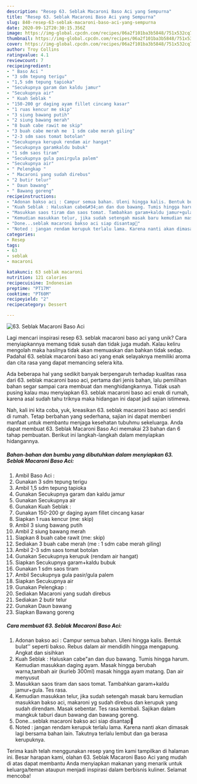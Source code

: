 ```yaml
---
description: "Resep 63. Seblak Macaroni Baso Aci yang Sempurna"
title: "Resep 63. Seblak Macaroni Baso Aci yang Sempurna"
slug: 840-resep-63-seblak-macaroni-baso-aci-yang-sempurna
date: 2020-09-12T20:30:15.356Z
image: https://img-global.cpcdn.com/recipes/06a2f101ba3b5848/751x532cq70/63-seblak-macaroni-baso-aci-foto-resep-utama.jpg
thumbnail: https://img-global.cpcdn.com/recipes/06a2f101ba3b5848/751x532cq70/63-seblak-macaroni-baso-aci-foto-resep-utama.jpg
cover: https://img-global.cpcdn.com/recipes/06a2f101ba3b5848/751x532cq70/63-seblak-macaroni-baso-aci-foto-resep-utama.jpg
author: Troy Collins
ratingvalue: 4.1
reviewcount: 7
recipeingredient:
- " Baso Aci "
- "3 sdm tepung terigu"
- "1,5 sdm tepung tapioka"
- "Secukupnya garam dan kaldu jamur"
- "Secukupnya air"
- " Kuah Seblak "
- "150-200 gr daging ayam fillet cincang kasar"
- "1 ruas kencur me skip"
- "3 siung bawang putih"
- "2 siung bawang merah"
- "8 buah cabe rawit me skip"
- "3 buah cabe merah me  1 sdm cabe merah giling"
- "2-3 sdm saos tomat botolan"
- "Secukupnya kerupuk rendam air hangat"
- "Secukupnya garamkaldu bubuk"
- "1 sdm saos tiram"
- "Secukupnya gula pasirgula palem"
- "Secukupnya air"
- " Pelengkap "
- " Macaroni yang sudah direbus"
- "2 butir telur"
- " Daun bawang"
- " Bawang goreng"
recipeinstructions:
- "Adonan bakso aci : Campur semua bahan. Uleni hingga kalis. Bentuk bulat&#39;&#39; seperti bakso. Rebus dalam air mendidih hingga mengapung. Angkat dan sisihkan"
- "Kuah Seblak : Haluskan cabe&#34;an dan duo bawang. Tumis hingga harum. Kemudian masukkan daging ayam. Masak hingga berubah warna,tambah air (kurleb 300ml) masak hingga ayam matang. Dan air menyusut"
- "Masukkan saos tiram dan saos tomat. Tambahkan garam+kaldu jamur+gula. Tes rasa."
- "Kemudian masukkan telur, jika sudah setengah masak baru kemudian masukkan bakso aci, makaroni yg sudah direbus dan kerupuk yang sudah direndam. Masak sebentar. Tes rasa kembali. Sajikan dalam mangkuk taburi daun bawang dan bawang goreng."
- "Done...seblak macaroni bakso aci siap disantap🥰"
- "Noted : jangan rendam kerupuk terlalu lama. Karena nanti akan dimasak lagi bersama bahan lain. Takutnya terlalu lembut dan ga berasa kerupuknya."
categories:
- Resep
tags:
- 63
- seblak
- macaroni

katakunci: 63 seblak macaroni 
nutrition: 121 calories
recipecuisine: Indonesian
preptime: "PT17M"
cooktime: "PT60M"
recipeyield: "2"
recipecategory: Dessert

---
```



![63. Seblak Macaroni Baso Aci](https://img-global.cpcdn.com/recipes/06a2f101ba3b5848/751x532cq70/63-seblak-macaroni-baso-aci-foto-resep-utama.jpg)

Lagi mencari inspirasi resep 63. seblak macaroni baso aci yang unik? Cara menyiapkannya memang tidak susah dan tidak juga mudah. Kalau keliru mengolah maka hasilnya tidak akan memuaskan dan bahkan tidak sedap. Padahal 63. seblak macaroni baso aci yang enak selayaknya memiliki aroma dan cita rasa yang dapat memancing selera kita.



Ada beberapa hal yang sedikit banyak berpengaruh terhadap kualitas rasa dari 63. seblak macaroni baso aci, pertama dari jenis bahan, lalu pemilihan bahan segar sampai cara membuat dan menghidangkannya. Tidak usah pusing kalau mau menyiapkan 63. seblak macaroni baso aci enak di rumah, karena asal sudah tahu triknya maka hidangan ini dapat jadi sajian istimewa.


Nah, kali ini kita coba, yuk, kreasikan 63. seblak macaroni baso aci sendiri di rumah. Tetap berbahan yang sederhana, sajian ini dapat memberi manfaat untuk membantu menjaga kesehatan tubuhmu sekeluarga. Anda dapat membuat 63. Seblak Macaroni Baso Aci memakai 23 bahan dan 6 tahap pembuatan. Berikut ini langkah-langkah dalam menyiapkan hidangannya.

<!--inarticleads1-->

##### Bahan-bahan dan bumbu yang dibutuhkan dalam menyiapkan 63. Seblak Macaroni Baso Aci:

1. Ambil  Baso Aci :
1. Gunakan 3 sdm tepung terigu
1. Ambil 1,5 sdm tepung tapioka
1. Gunakan Secukupnya garam dan kaldu jamur
1. Gunakan Secukupnya air
1. Gunakan  Kuah Seblak :
1. Gunakan 150-200 gr daging ayam fillet cincang kasar
1. Siapkan 1 ruas kencur (me: skip)
1. Ambil 3 siung bawang putih
1. Ambil 2 siung bawang merah
1. Siapkan 8 buah cabe rawit (me: skip)
1. Sediakan 3 buah cabe merah (me : 1 sdm cabe merah giling)
1. Ambil 2-3 sdm saos tomat botolan
1. Gunakan Secukupnya kerupuk (rendam air hangat)
1. Siapkan Secukupnya garam+kaldu bubuk
1. Gunakan 1 sdm saos tiram
1. Ambil Secukupnya gula pasir/gula palem
1. Siapkan Secukupnya air
1. Gunakan  Pelengkap :
1. Sediakan  Macaroni yang sudah direbus
1. Sediakan 2 butir telur
1. Gunakan  Daun bawang
1. Siapkan  Bawang goreng




<!--inarticleads2-->

##### Cara membuat 63. Seblak Macaroni Baso Aci:

1. Adonan bakso aci : Campur semua bahan. Uleni hingga kalis. Bentuk bulat&#39;&#39; seperti bakso. Rebus dalam air mendidih hingga mengapung. Angkat dan sisihkan
1. Kuah Seblak : Haluskan cabe&#34;an dan duo bawang. Tumis hingga harum. Kemudian masukkan daging ayam. Masak hingga berubah warna,tambah air (kurleb 300ml) masak hingga ayam matang. Dan air menyusut
1. Masukkan saos tiram dan saos tomat. Tambahkan garam+kaldu jamur+gula. Tes rasa.
1. Kemudian masukkan telur, jika sudah setengah masak baru kemudian masukkan bakso aci, makaroni yg sudah direbus dan kerupuk yang sudah direndam. Masak sebentar. Tes rasa kembali. Sajikan dalam mangkuk taburi daun bawang dan bawang goreng.
1. Done...seblak macaroni bakso aci siap disantap🥰
1. Noted : jangan rendam kerupuk terlalu lama. Karena nanti akan dimasak lagi bersama bahan lain. Takutnya terlalu lembut dan ga berasa kerupuknya.




Terima kasih telah menggunakan resep yang tim kami tampilkan di halaman ini. Besar harapan kami, olahan 63. Seblak Macaroni Baso Aci yang mudah di atas dapat membantu Anda menyiapkan makanan yang menarik untuk keluarga/teman ataupun menjadi inspirasi dalam berbisnis kuliner. Selamat mencoba!
